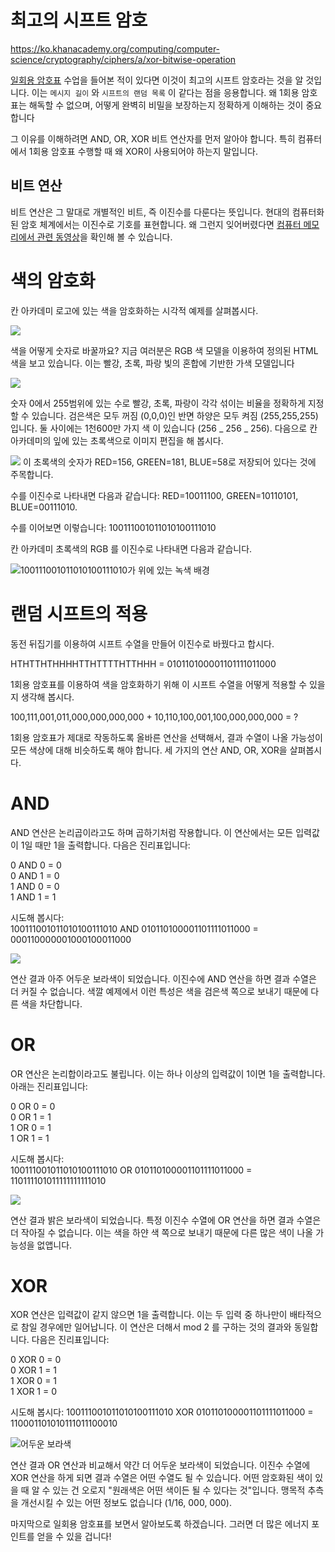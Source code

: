 # 최고의 시프트 암호

<https://ko.khanacademy.org/computing/computer-science/cryptography/ciphers/a/xor-bitwise-operation>

[일회용 암호표](https://ko.khanacademy.org/computing/computer-science/cryptography/crypt/v/one-time-pad) 수업을 들어본 적이 있다면 이것이 최고의 시프트 암호라는 것을 알 것입니다. 이는 `메시지 길이` 와 `시프트의 랜덤 목록` 이 같다는 점을 응용합니다. 왜 1회용 암호표는 해독할 수 없으며, 어떻게 완벽히 비밀을 보장하는지 정확하게 이해하는 것이 중요합니다

그 이유를 이해하려면 AND, OR, XOR 비트 연산자를 먼저 알아야 합니다. 특히 컴퓨터에서 1회용 암호표 수행할 때 왜 XOR이 사용되어야 하는지 말입니다.

## 비트 연산

비트 연산은 그 말대로 개별적인 비트, 즉 이진수를 다룬다는 뜻입니다. 현대의 컴퓨터화된 암호 체계에서는 이진수로 기호를 표현합니다. 왜 그런지 잊어버렸다면 [컴퓨터 메모리에서 관련 동영상](https://ko.khanacademy.org/computing/computer-science/cryptography/comp-number-theory/v/what-is-computer-memory-prime-adventure-part-7)을 확인해 볼 수 있습니다.

# 색의 암호화

칸 아카데미 로고에 있는 색을 암호화하는 시각적 예제를 살펴봅시다.

![](./images/xor_1.jpg)

색을 어떻게 숫자로 바꿀까요? 지금 여러분은 RGB 색 모델을 이용하여 정의된 HTML 색을 보고 있습니다. 이는 빨강, 초록, 파랑 빛의 혼합에 기반한 가색 모델입니다

![](./images/xor_2.jpg)

숫자 0에서 255범위에 있는 수로 빨강, 초록, 파랑이 각각 섞이는 비율을 정확하게 지정할 수 있습니다. 검은색은 모두 꺼짐 (0,0,0)인 반면 하양은 모두 켜짐 (255,255,255)입니다. 둘 사이에는 1천600만 가지 색 이 있습니다 (256 _ 256 _ 256). 다음으로 칸 아카데미의 잎에 있는 초록색으로 이미지 편집을 해 봅시다.

![](./images/xor_3.jpg)
이 초록색의 숫자가 RED=156, GREEN=181, BLUE=58로 저장되어 있다는 것에 주목합니다.

수를 이진수로 나타내면 다음과 같습니다:
RED=10011100, GREEN=10110101, BLUE=00111010.

수를 이어보면 이렇습니다: 100111001011010100111010

칸 아카데미 초록색의 RGB 를 이진수로 나타내면 다음과 같습니다.

![100111001011010100111010가 위에 있는 녹색 배경](./images/xor_4.jpg)

# 랜덤 시프트의 적용

동전 뒤집기를 이용하여 시프트 수열을 만들어 이진수로 바꿨다고 합시다.

HTHTTHTHHHHTTHTTTTHTTHHH = 010110100001101111011000

1회용 암호표를 이용하여 색을 암호화하기 위해 이 시프트 수열을 어떻게 적용할 수 있을지 생각해 봅시다.

100,111,001,011,000,000,000,000 + 10,110,100,001,100,000,000,000 = ?

1회용 암호표가 제대로 작동하도록 올바른 연산을 선택해서, 결과 수열이 나올 가능성이 모든 색상에 대해 비슷하도록 해야 합니다. 세 가지의 연산 AND, OR, XOR을 살펴봅시다.

# AND

AND 연산은 논리곱이라고도 하며 곱하기처럼 작용합니다.
이 연산에서는 모든 입력값이 1일 때만 1을 출력합니다. 다음은 진리표입니다:

0 AND 0 = 0  
0 AND 1 = 0  
1 AND 0 = 0  
1 AND 1 = 1

시도해 봅시다:  
100111001011010100111010 AND 010110100001101111011000 = 000110000001000100011000

![](./images/xor_5.jpg)

연산 결과 아주 어두운 보라색이 되었습니다. 이진수에 AND 연산을 하면 결과 수열은 더 커질 수 없습니다. 색깔 예제에서 이런 특성은 색을 검은색 쪽으로 보내기 때문에 다른 색을 차단합니다.

# OR

OR 연산은 논리합이라고도 불립니다. 이는 하나 이상의 입력값이 1이면 1을 출력합니다. 아래는 진리표입니다:

0 OR 0 = 0  
0 OR 1 = 1  
1 OR 0 = 1  
1 OR 1 = 1

시도해 봅시다:  
100111001011010100111010 OR 010110100001101111011000 = 110111101011111111111010

![](./images/xor_6.jpg)

연산 결과 밝은 보라색이 되었습니다. 특정 이진수 수열에 OR 연산을 하면 결과 수열은 더 작아질 수 없습니다. 이는 색을 하얀 색 쪽으로 보내기 때문에 다른 많은 색이 나올 가능성을 없앱니다.

# XOR

XOR 연산은 입력값이 같지 않으면 1을 출력합니다. 이는 두 입력 중 하나만이 배타적으로 참일 경우에만 일어납니다. 이 연산은 더해서 mod 2 를 구하는 것의 결과와 동일합니다. 다음은 진리표입니다:

0 XOR 0 = 0  
0 XOR 1 = 1  
1 XOR 0 = 1  
1 XOR 1 = 0

시도해 봅시다:
100111001011010100111010 XOR 010110100001101111011000 = 110001101010111011100010

![어두운 보라색](./images/xor_7.jpg)

연산 결과 OR 연산과 비교해서 약간 더 어두운 보라색이 되었습니다. 이진수 수열에 XOR 연산을 하게 되면 결과 수열은 어떤 수열도 될 수 있습니다. 어떤 암호화된 색이 있을 때 알 수 있는 건 오로지 "원래색은 어떤 색이든 될 수 있다는 것"입니다. 맹목적 추측을 개선시킬 수 있는 어떤 정보도 없습니다 (1/16, 000, 000).

마지막으로 일회용 암호표를 보면서 알아보도록 하겠습니다. 그러면 더 많은 에너지 포인트를 얻을 수 있을 겁니다!
